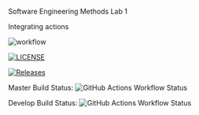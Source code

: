 Software Engineering Methods 
Lab 1

Integrating actions

![workflow](https://github.com/KelvinPompey-40718390/sem/actions/workflows/main.yml/badge.svg)

[![LICENSE](https://img.shields.io/github/license/KelvinPompey-40718390/sem.svg?style=flat-square)](https://github.com/KelvinPompey-40718390/sem/blob/master/LICENSE)

[![Releases](https://img.shields.io/github/release/KelvinPompey-40718390/sem/all.svg?style=flat-square)](https://github.com/KelvinPompey-40718390/sem/releases)

Master Build Status: ![GitHub Actions Workflow Status](https://img.shields.io/github/actions/workflow/status/KelvinPompey-40718390/sem/main.yml?branch=master&style=flat-square)

Develop Build Status: ![GitHub Actions Workflow Status](https://img.shields.io/github/actions/workflow/status/KelvinPompey-40718390/sem/main.yml?branch=develop&style=flat-square)
